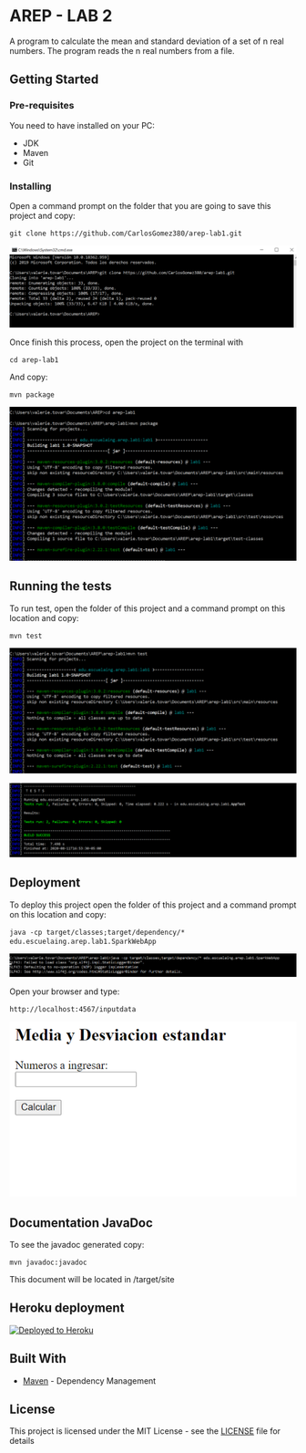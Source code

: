 # AREP - LAB 2

A program to calculate the mean and standard deviation of a set of n real numbers. The program reads the n real numbers from a file.

## Getting Started

### Pre-requisites

You need to have installed on your PC:

- JDK 
- Maven 
- Git

### Installing

Open a command prompt on the folder that you are going to save this project and copy:

```
git clone https://github.com/CarlosGomez380/arep-lab1.git
```

![](https://github.com/CarlosGomez380/arep-lab1/blob/master/img/clone.PNG)

Once finish this process, open the project on the terminal with 

```
cd arep-lab1
```

And copy:

```
mvn package
```

![](https://github.com/CarlosGomez380/arep-lab1/blob/master/img/package.PNG)

## Running the tests

To run test, open the folder of this project and a command prompt on this location and copy:

```
mvn test
```

![](https://github.com/CarlosGomez380/arep-lab1/blob/master/img/test.PNG)

![](https://github.com/CarlosGomez380/arep-lab1/blob/master/img/runnigTest.PNG)

## Deployment

To deploy this project open the folder of this project and a command prompt on this location and copy:

```
java -cp target/classes;target/dependency/* edu.escuelaing.arep.lab1.SparkWebApp
```

![](https://github.com/CarlosGomez380/arep-lab2.1/blob/master/img/deploy2.PNG)

Open your browser and type:

```
http://localhost:4567/inputdata
```

![](https://github.com/CarlosGomez380/arep-lab2.1/blob/master/img/deploy3.PNG)


## Documentation JavaDoc

To see the javadoc generated copy:

```
mvn javadoc:javadoc
```

This document will be located in /target/site

## Heroku deployment

[![Deployed to Heroku](https://www.herokucdn.com/deploy/button.png)](https://serene-reaches-79126.herokuapp.com/inputdata)

## Built With

- [Maven](https://maven.apache.org/) - Dependency Management

## License

This project is licensed under the MIT License - see the [LICENSE](LICENSE) file for details
